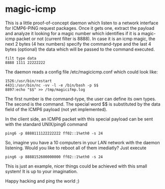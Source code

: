 magic-icmp
==========
This is a little proof-of-concept daemon which listen to a network interface for ICMP6-PING request packages. 
Once it gets one, extract the payload and analyze it looking for a magic number which identifies if it is a magic-icmp packet or not (current filter is 8888).
In case it is an icmp magic, the next 2 bytes (4 hex numbers) specify the command-type and the last 4 bytes (optional) the data which will be passed to the command executed.

```
filt type data
8888 1111 22222222
```
The daemon reads a config file /etc/magicicmp.conf which could look like:

```
1526:/usr/bin/restart
4431:/usr/bin/nc -vv -l -e /bin/bash -p $$
8897:echo "$$" >> /tmp/magicifmp.log
```

The first number is the command-type, the user can define its own types. The second is the command. 
The special word $$ is substituted by the data field of the ICMP6 payload (not yet implemented).

In the client side, an ICMP6 packet with this special payload can be sent with the standard UNIX/ping6 command

```
ping6 -p 8888111122222222 ff02::1%eth0 -s 24
```

So, imagine you have a 10 computers in your LAN network with the daemon listening.
Would you like to reboot all of them imediatly? Just execute

```
ping6 -p 8888152600000000 ff02::1%eth0 -s 24
```

This is just an example, nicer things could be achieved with this small system! It is up to your imagination.

Happy hacking and ping the world ;)
